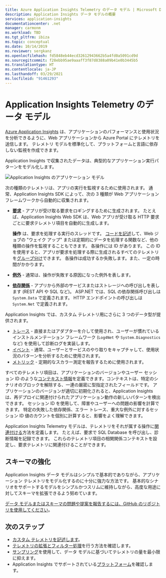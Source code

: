 ```yaml
---
title: Azure Application Insights Telemetry のデータ モデル | Microsoft Docs
description: Application Insights データ モデルの概要
services: application-insights
documentationcenter: .net
manager: carmonm
ms.workload: TBD
ms.tgt_pltfrm: ibiza
ms.topic: conceptual
ms.date: 10/14/2019
ms.reviewer: sergkanz
ms.openlocfilehash: fd5848eb44ecd32612943662b5a4fd0a5091cd9d
ms.sourcegitcommit: f28ebb95ae9aaaff3f87d8388a09b41e0b3445b5
ms.translationtype: HT
ms.contentlocale: ja-JP
ms.lasthandoff: 03/29/2021
ms.locfileid: "91461293"
---
```

# <a name="application-insights-telemetry-data-model"></a>Application Insights Telemetry のデータ モデル

[Azure Application Insights](./app-insights-overview.md) は、アプリケーションのパフォーマンスと使用状況を分析できるように、Web アプリケーションから Azure Portal にテレメトリを送信します。 テレメトリ モデルを標準化して、プラットフォームと言語に依存しない監視を作成できます。 

Application Insights で収集されたデータは、典型的なアプリケーション実行パターンをモデル化します。

![Application Insights のアプリケーション モデル](./media/data-model/application-insights-data-model.png)

次の種類のテレメトリは、アプリの実行を監視するために使用されます。 通常、Application Insights SDK によって、次の 3 種類が Web アプリケーション フレームワークから自動的に収集されます。

* [**要求**](data-model-request-telemetry.md) - アプリが受け取る要求をロギングするために生成されます。 たとえば、Application Insights Web SDK は、Web アプリが受け取る HTTP 要求ごとに要求テレメトリ項目を自動的に生成します。 

    **操作** は、要求を処理する実行のスレッドです。 [コードを記述](./api-custom-events-metrics.md#trackrequest)して、Web ジョブの "ウェイク アップ" または定期的にデータを処理する関数など、他の種類の操作を監視することもできます。  各操作には ID があります。 この ID を使用すると、アプリが要求を処理する際に生成されるすべてのテレメトリを[グループ分け](./correlation.md)できます。 各操作は成功するか失敗します。また、一定の時間がかかります。
* [**例外**](data-model-exception-telemetry.md) - 通常は、操作が失敗する原因になった例外を表します。
* [**依存関係**](data-model-dependency-telemetry.md) - アプリから外部のサービスまたはストレージへの呼び出しを表します (REST API や SQL など)。 ASP.NET では、SQL の依存関係呼び出しは `System.Data` で定義されます。 HTTP エンドポイントの呼び出しは `System.Net` で定義されます。 

Application Insights では、カスタム テレメトリ用にさらに 3 つのデータ型が提供されます。

* [トレース](data-model-trace-telemetry.md) - 直接またはアダプターを介して使用され、ユーザーが慣れているインストルメンテーション フレームワーク (`Log4Net` や `System.Diagnostics` など) を使用して診断ログを実装します。
* [イベント](data-model-event-telemetry.md) - 通常、ユーザーとサービスのやり取りをキャプチャして、使用状況のパターンを分析するために使用されます。
* [メトリック](data-model-metric-telemetry.md) - 定期的なスカラー測定を報告するために使用されます。

すべてのテレメトリ項目は、アプリケーションのバージョンやユーザー セッション ID のような[コンテキスト情報](data-model-context.md)を定義できます。コンテキストは、特定のシナリオのブロックを解除する、一連の厳密に型指定されたフィールドです。 アプリケーションのバージョンが適切に初期化されると、Application Insights は、再デプロイに関連付けられたアプリケーション動作の新しいパターンを検出できます。 セッション ID を使用して、障害やユーザーへの問題の影響を計算できます。 特定の失敗した依存関係、エラー トレース、重大な例外に対するセッション ID 値のカウントを個別に計算すると、影響をよく理解できます。

Application Insights Telemetry モデルは、テレメトリをそれが属する操作に[関連付ける](./correlation.md)方法を定義します。 たとえば、要求で SQL Database を呼び出し、診断情報を記録できます。 これらのテレメトリ項目の相関関係コンテキストを設定し、要求テレメトリに関連付けることができます。

## <a name="schema-improvements"></a>スキーマの強化

Application Insights データ モデルはシンプルで基本的でありながら、アプリケーション テレメトリをモデル化するのに十分に強力な方法です。 基本的なシナリオをサポートするモデルをシンプルかつスリムに維持しながら、高度な用途に対してスキーマを拡張できるよう努めています。

[データ モデルまたはスキーマの問題や提案を報告するには、GitHub のリポジトリを使用してください](https://github.com/microsoft/ApplicationInsights-dotnet/issues/new/choose)。

## <a name="next-steps"></a>次のステップ

- [カスタム テレメトリを記述します](./api-custom-events-metrics.md)。
- [テレメトリの拡張とフィルター処理](./api-filtering-sampling.md)を行う方法を確認します。
- [サンプリング](./sampling.md)を使用して、データ モデルに基づいてテレメトリの量を最小限に抑えます。
- Application Insights でサポートされている[プラットフォーム](./platforms.md)を確認します。

